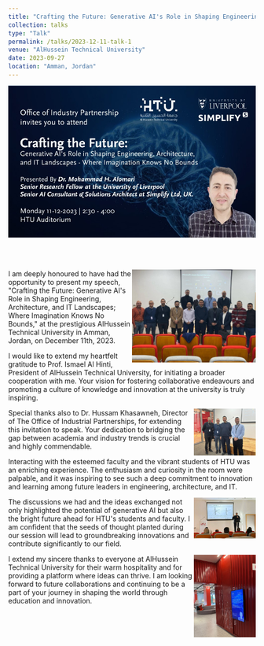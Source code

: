 ```yaml
---
title: "Crafting the Future: Generative AI's Role in Shaping Engineering, Architecture, and IT Landscapes; Where Imagination Knows No Bounds!"
collection: talks
type: "Talk"
permalink: /talks/2023-12-11-talk-1
venue: "AlHussein Technical University"
date: 2023-09-27
location: "Amman, Jordan"
---
```



[![alt text](/images/talks/CraftingtheFuture11-12-2023-01.jpg "Crafting the Future: Generative AI's Role in Shaping Engineering, Architecture, and IT Landscapes; Where Imagination Knows No Bounds!")](https://mhalomari.github.io/talks/2023-12-11-talk-1)

<br>
<br>

<a href="https://www.htu.edu.jo"><img src="/images/talks/HTU0.jpg" width="50%" align="right"></a> I am deeply honoured to have had the opportunity to present my speech, "Crafting the Future: Generative AI's Role in Shaping Engineering, Architecture, and IT Landscapes; Where Imagination Knows No Bounds," at the prestigious AlHussein Technical University in Amman, Jordan, on December 11th, 2023.

I would like to extend my heartfelt gratitude to Prof. Ismael Al Hinti, President of AlHussein Technical University, for initiating a broader cooperation with me. Your vision for fostering collaborative endeavours and promoting a culture of knowledge and innovation at the university is truly inspiring.

<a href="https://www.htu.edu.jo/#/Office/Industrial"><img src="/images/talks/HTU2.jpg" width="25%" align="right"></a> Special thanks also to Dr. Hussam Khasawneh, Director of The Office of Industrial Partnerships, for extending this invitation to speak. Your dedication to bridging the gap between academia and industry trends is crucial and highly commendable.

Interacting with the esteemed faculty and the vibrant students of HTU was an enriching experience. The enthusiasm and curiosity in the room were palpable, and it was inspiring to see such a deep commitment to innovation and learning among future leaders in engineering, architecture, and IT.

<img src="/images/talks/HTU1.jpg" width="25%" align="right"> The discussions we had and the ideas exchanged not only highlighted the potential of generative AI but also the bright future ahead for HTU's students and faculty. I am confident that the seeds of thought planted during our session will lead to groundbreaking innovations and contribute significantly to our field.

<img src="/images/talks/HTU3.jpg" width="25%" align="right">I extend my sincere thanks to everyone at AlHussein Technical University for their warm hospitality and for providing a platform where ideas can thrive. I am looking forward to future collaborations and continuing to be a part of your journey in shaping the world through education and innovation.